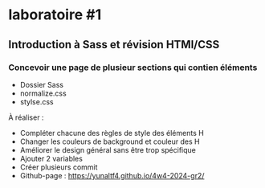 # laboratoire #1
## Introduction à Sass et révision HTMl/CSS

### Concevoir une page de plusieur sections qui contien éléments

- Dossier Sass
- normalize.css
- stylse.css

À réaliser :
- Compléter chacune des règles de style des éléments H
- Changer les couleurs de background et couleur des H
- Améliorer le design général sans être trop spécifique
- Ajouter 2 variables
- Créer plusieurs commit
- Github-page : https://yunaltf4.github.io/4w4-2024-gr2/

